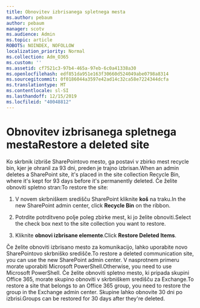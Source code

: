 ```yaml
---
title: Obnovitev izbrisanega spletnega mesta
ms.author: pebaum
author: pebaum
manager: scotv
ms.audience: Admin
ms.topic: article
ROBOTS: NOINDEX, NOFOLLOW
localization_priority: Normal
ms.collection: Adm_O365
ms.custom: ''
ms.assetid: cf7521c3-97b4-465a-97eb-6c0a41338a30
ms.openlocfilehash: edf851da951e163f30660d524049abe0798a8314
ms.sourcegitcommit: 0f0186044a3597e42ad14c32ca58e7224344dcfa
ms.translationtype: MT
ms.contentlocale: sl-SI
ms.lasthandoff: 12/15/2019
ms.locfileid: "40048812"
---
```

# <a name="restore-a-deleted-site"></a><span data-ttu-id="a0274-102">Obnovitev izbrisanega spletnega mesta</span><span class="sxs-lookup"><span data-stu-id="a0274-102">Restore a deleted site</span></span>

<span data-ttu-id="a0274-103">Ko skrbnik izbriše SharePointovo mesto, ga postavi v zbirko mest recycle bin, kjer je ohranil za 93 dni, preden je trajno izbrisan.</span><span class="sxs-lookup"><span data-stu-id="a0274-103">When an admin deletes a SharePoint site, it's placed in the site collection Recycle Bin, where it's kept for 93 days before it's permanently deleted.</span></span> <span data-ttu-id="a0274-104">Če želite obnoviti spletno stran:</span><span class="sxs-lookup"><span data-stu-id="a0274-104">To restore the site:</span></span>
  
1. <span data-ttu-id="a0274-105">V novem skrbniškem središču SharePoint kliknite **koš** na traku.</span><span class="sxs-lookup"><span data-stu-id="a0274-105">In the new SharePoint admin center, click **Recycle Bin** on the ribbon.</span></span> 
    
2. <span data-ttu-id="a0274-106">Potrdite potrditveno polje poleg zbirke mest, ki jo želite obnoviti.</span><span class="sxs-lookup"><span data-stu-id="a0274-106">Select the check box next to the site collection you want to restore.</span></span>
    
3. <span data-ttu-id="a0274-107">Kliknite **obnovi izbrisane elemente**.</span><span class="sxs-lookup"><span data-stu-id="a0274-107">Click **Restore Deleted Items**.</span></span>
    
<span data-ttu-id="a0274-108">Če želite obnoviti izbrisano mesto za komunikacijo, lahko uporabite novo SharePointovo skrbniško središče.</span><span class="sxs-lookup"><span data-stu-id="a0274-108">To restore a deleted communication site, you can use the new SharePoint admin center.</span></span> <span data-ttu-id="a0274-109">V nasprotnem primeru morate uporabiti Microsoft PowerShell.</span><span class="sxs-lookup"><span data-stu-id="a0274-109">Otherwise, you need to use Microsoft PowerShell.</span></span> <span data-ttu-id="a0274-110">Če želite obnoviti spletno mesto, ki pripada skupini Office 365, morate skupino obnoviti v skrbniškem središču za Exchange.</span><span class="sxs-lookup"><span data-stu-id="a0274-110">To restore a site that belongs to an Office 365 group, you need to restore the group in the Exchange admin center.</span></span> <span data-ttu-id="a0274-111">Skupine lahko obnovite 30 dni po izbrisi.</span><span class="sxs-lookup"><span data-stu-id="a0274-111">Groups can be restored for 30 days after they're deleted.</span></span>
  


